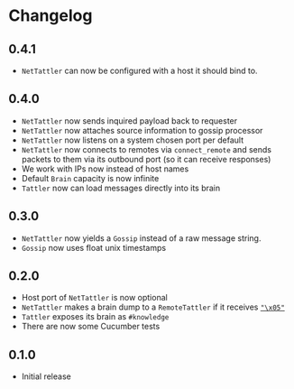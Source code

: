 # Changelog

## 0.4.1

* `NetTattler` can now be configured with a host it should bind to.

## 0.4.0

* `NetTattler` now sends inquired payload back to requester
* `NetTattler` now attaches source information to gossip processor
* `NetTattler` now listens on a system chosen port per default
* `NetTattler` now connects to remotes via `connect_remote` and sends packets
  to them via its outbound port (so it can receive responses)
* We work with IPs now instead of host names
* Default `Brain` capacity is now infinite
* `Tattler` now can load messages directly into its brain

## 0.3.0

* `NetTattler` now yields a `Gossip` instead of a raw message string.
* `Gossip` now uses float unix timestamps

## 0.2.0

* Host port of `NetTattler` is now optional
* `NetTattler` makes a brain dump to a `RemoteTattler` if it
  receives [`"\x05"`](https://en.wikipedia.org/wiki/Enquiry_character)
* `Tattler` exposes its brain as `#knowledge`
* There are now some Cucumber tests

## 0.1.0

* Initial release
